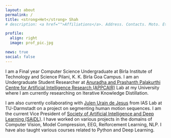 ```yaml
---
layout: about
permalink: /
title: <strong>Het</strong> Shah
# description: <a href="">Affiliations</a>. Address. Contacts. Moto. Etc.

profile:
  align: right
  image: prof_pic.jpg

news: true
social: false
---
```


I am a Final year Computer Science Undergraduate at Birla Institute of Technology and Science Pilani, K. K. Birla Goa Campus. I am an Undergraduate Student Researcher at <a href="https://www.bits-pilani.ac.in/Goa/appcair/people" target="_blank" >Anuradha and Prashanth Palakurthi Centre for Artificial Intelligence Research (APPCAIR)</a> Lab at my University where I am currently researching on Iterative Knowledge Distillation. 

I am also currently collaborating with <a href="https://www.ias.informatik.tu-darmstadt.de/Team/JulenUrainDeJesus" target="_blank" >Julen Urain de Jesus</a> from IAS Lab at TU-Darmstadt on a project on segmenting human motion sequences. I am the current Vice President of <a href="https://www.saidl.in/" target="_blank" >Society of Artificial Intelligence and Deep Learning (SAiDL)</a>. I have worked on various projects in the domains of Computer Vision, Model Compression, EEG, Reiforcement Learning, NLP. I have also taught various courses related to Python and Deep Learning. 